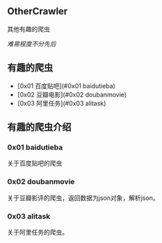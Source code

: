 ## OtherCrawler

其他有趣的爬虫

*难易程度不分先后*


## 有趣的爬虫

- [0x01 百度贴吧](#0x01 baidutieba)
- [0x02 豆瓣电影](#0x02 doubanmovie)
- [0x03 阿里任务](#0x03 alitask)


## 有趣的爬虫介绍

### 0x01 baidutieba

关于百度贴吧的爬虫




### 0x02 doubanmovie

关于豆瓣影评的爬虫，返回数据为json对象，解析json。


### 0x03 alitask

关于阿里任务的爬虫。